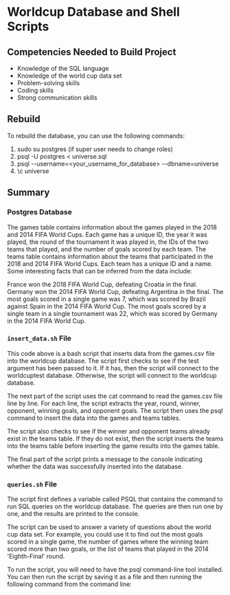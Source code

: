 # Worldcup Database and Shell Scripts

## Competencies Needed to Build Project

- Knowledge of the SQL language
- Knowledge of the world cup data set
- Problem-solving skills
- Coding skills
- Strong communication skills

## Rebuild

To rebuild the database, you can use the following commands:

1. sudo su postgres (if super user needs to change roles)
2. psql -U postgres < universe.sql
3. psql --username=<your_username_for_database> --dbname=universe
4. \c universe

## Summary
### Postgres Database
The games table contains information about the games played in the 2018 and 2014 FIFA World Cups. Each game has a unique ID, the year it was played, the round of the tournament it was played in, the IDs of the two teams that played, and the number of goals scored by each team.
The teams table contains information about the teams that participated in the 2018 and 2014 FIFA World Cups. Each team has a unique ID and a name.
Some interesting facts that can be inferred from the data include:

France won the 2018 FIFA World Cup, defeating Croatia in the final.
Germany won the 2014 FIFA World Cup, defeating Argentina in the final.
The most goals scored in a single game was 7, which was scored by Brazil against Spain in the 2014 FIFA World Cup.
The most goals scored by a single team in a single tournament was 22, which was scored by Germany in the 2014 FIFA World Cup.

### `insert_data.sh` File
This code above is a bash script that inserts data from the games.csv file into the worldcup database. The script first checks to see if the test argument has been passed to it. If it has, then the script will connect to the worldcuptest database. Otherwise, the script will connect to the worldcup database.

The next part of the script uses the cat command to read the games.csv file line by line. For each line, the script extracts the year, round, winner, opponent, winning goals, and opponent goals. The script then uses the psql command to insert the data into the games and teams tables.

The script also checks to see if the winner and opponent teams already exist in the teams table. If they do not exist, then the script inserts the teams into the teams table before inserting the game results into the games table.

The final part of the script prints a message to the console indicating whether the data was successfully inserted into the database.


### `queries.sh` File
The script first defines a variable called PSQL that contains the command to run SQL queries on the worldcup database. The queries are then run one by one, and the results are printed to the console.

The script can be used to answer a variety of questions about the world cup data set. For example, you could use it to find out the most goals scored in a single game, the number of games where the winning team scored more than two goals, or the list of teams that played in the 2014 'Eighth-Final' round.

To run the script, you will need to have the psql command-line tool installed. You can then run the script by saving it as a file and then running the following command from the command line:

